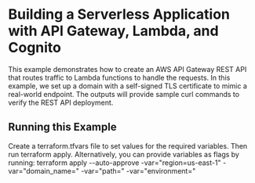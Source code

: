 # Building a Serverless Application with API Gateway, Lambda, and Cognito
This example demonstrates how to create an AWS API Gateway REST API that routes traffic to Lambda functions to handle the requests. In this example, we set up a domain with a self-signed TLS certificate to mimic a real-world endpoint. The outputs will provide sample curl commands to verify the REST API deployment.


## Running this Example
Create a terraform.tfvars file to set values for the required variables. Then run terraform apply. Alternatively, you can provide variables as flags by running:
terraform apply --auto-approve -var="region=us-east-1" -var="domain_name=<replace-with-your-domain-name>" -var="path=<path>" -var="environment=<env>"

